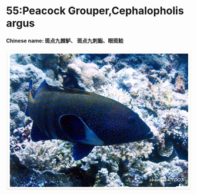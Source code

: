 # 55:Peacock Grouper,Cephalopholis argus

#### Chinese name: 斑点九棘鲈、 斑点九刺鮨、眼斑鲙

![](../../.gitbook/assets/peacock-grouper.jpg)

